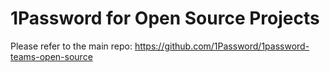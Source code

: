 # 1Password for Open Source Projects

Please refer to the main repo: https://github.com/1Password/1password-teams-open-source
